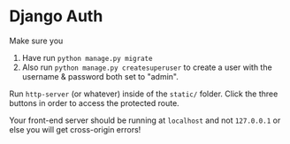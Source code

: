 # Django Auth

Make sure you
  1. Have run `python manage.py migrate`
  2. Also run `python manage.py createsuperuser` to create a user with the username & password both set to "admin".

Run `http-server` (or whatever) inside of the `static/` folder. Click the three buttons in order to access the protected route.

Your front-end server should be running at `localhost` and not `127.0.0.1` or else you will get cross-origin errors!


